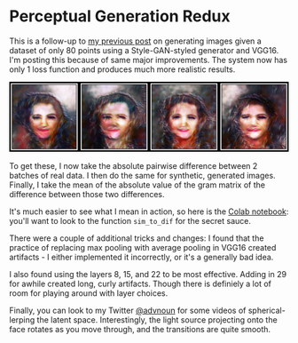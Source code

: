 # Perceptual Generation Redux

This is a follow-up to [my previous post](https://rynmurdock.github.io/2020/03/18/Perceptual_Generation.html) on generating
images given a dataset of only 80 points using a Style-GAN-styled generator and VGG16. I'm posting this because of same major
improvements. The system now has only 1 loss function and produces much more realistic results.

![faces](/images/facs.png)


To get these, I now take the absolute pairwise difference between 2 batches of real data. I then do the same for synthetic, 
generated
images. Finally, I take the mean of the absolute value of the gram matrix of the difference between those two differences.


It's much easier to see what I mean in action, so here is the 
[Colab notebook](https://colab.research.google.com/drive/1LFlWqG3eb0GArkceG8BdR9Ca3Se5-KEE): you'll want to look to the function 
`sim_to_dif` 
for the secret sauce.

There were a couple of additional tricks and changes: I found that the practice of replacing max pooling with
average pooling in VGG16 created artifacts - I either
implemented it incorrectly, or it's a generally bad idea.

I also found using the layers 8, 15, and 22 to be most effective. Adding in 29 for awhile created long, curly artifacts. 
Though there is
definiely a lot of room for playing around with layer choices.

Finally, you can look to my Twitter [@advnoun](https://twitter.com/advadnoun) for some videos of spherical-lerping the latent space. 
Interestingly, the light source 
projecting onto the face rotates as you move through, and the transitions are quite smooth.
